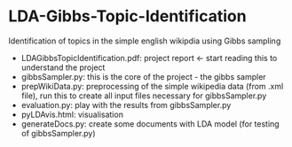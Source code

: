# LDA-Gibbs-Topic-Identification
Identification of topics in the simple english wikipdia using Gibbs sampling 

- LDAGibbsTopicIdentification.pdf:  project report <- start reading this to understand the project
- gibbsSampler.py:  this is the core of the project - the gibbs sampler
- prepWikiData.py:  preprocessing of the simple wikipedia data (from .xml file), run this to create all input files necessary
                    for gibbsSampler.py
- evaluation.py: play with the results from gibbsSampler.py
- pyLDAvis.html: visualisation
- generateDocs.py: create some documents with LDA model (for testing of gibbsSampler.py)
